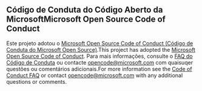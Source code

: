 ## <a name="microsoft-open-source-code-of-conduct"></a><span data-ttu-id="1636b-101">Código de Conduta do Código Aberto da Microsoft</span><span class="sxs-lookup"><span data-stu-id="1636b-101">Microsoft Open Source Code of Conduct</span></span>
<span data-ttu-id="1636b-102">Este projeto adotou o [Microsoft Open Source Code of Conduct (Código de Conduta do Microsoft Open Source)](https://opensource.microsoft.com/codeofconduct/).</span><span class="sxs-lookup"><span data-stu-id="1636b-102">This project has adopted the [Microsoft Open Source Code of Conduct](https://opensource.microsoft.com/codeofconduct/).</span></span>
<span data-ttu-id="1636b-103">Para mais informações, consulte o [FAQ do Código de Conduta](https://opensource.microsoft.com/codeofconduct/faq/) ou contacte [opencode@microsoft.com](mailto:opencode@microsoft.com) com quaisuqer questões ou comentários adicionais.</span><span class="sxs-lookup"><span data-stu-id="1636b-103">For more information see the [Code of Conduct FAQ](https://opensource.microsoft.com/codeofconduct/faq/) or contact [opencode@microsoft.com](mailto:opencode@microsoft.com) with any additional questions or comments.</span></span>